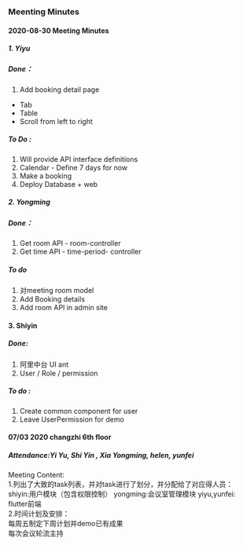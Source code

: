 ### Meenting Minutes 

#### 2020-08-30 Meeting Minutes 
##### 1. Yiyu 
##### Done：
1. Add booking detail page
- Tab
- Table
- Scroll from left to right
##### To Do :
1. Will provide API interface definitions 
2. 	Calendar - Define 7 days for now 
3. 	Make a booking 
4. 	Deploy Database + web 

##### 2. Yongming 
##### Done：
1. 	 Get room API - room-controller
2. 	 Get time API - time-period- controller
##### To do 
1. 对meeting room model
2. Add Booking details 
3. Add room API in admin site 

#### 3. Shiyin
##### Done: 
1. 阿里中台 UI  ant 
2. User / Role / permission 
##### To do :
 1. Create common component for user 
 2. Leave UserPermission for demo 
 
#### 07/03 2020   changzhi 6th floor
##### Attendance:Yi Yu, Shi Yin , Xia Yongming, helen, yunfei
Meeting Content: </br>
1.列出了大致的task列表，并对task进行了划分，并分配给了对应得人员：</br>
  shiyin:用户模块（包含权限控制） yongming:会议室管理模块   yiyu,yunfei: flutter前端 </br>
2.时间计划及安排：</br>
  每周五制定下周计划并demo已有成果</br>
  每次会议轮流主持
  
  
 
